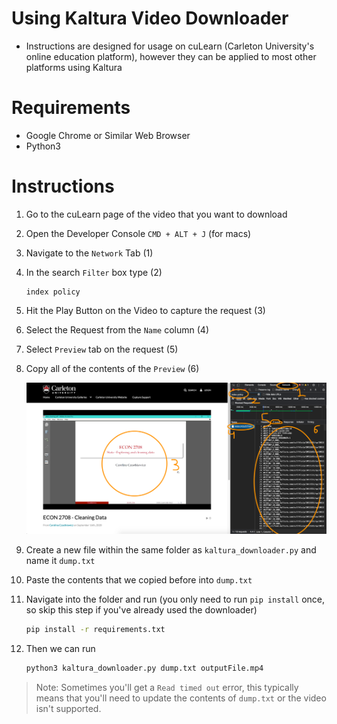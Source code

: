 # Using Kaltura Video Downloader

- Instructions are designed for usage on cuLearn (Carleton University's online education platform), however they can be applied to most other platforms using Kaltura

# Requirements

- Google Chrome or Similar Web Browser
- Python3

# Instructions

1. Go to the cuLearn page of the video that you want to download
2. Open the Developer Console `CMD + ALT + J` (for macs)
3. Navigate to the `Network` Tab (1)
4. In the search `Filter` box type (2)

    ```
    index policy
    ```

5. Hit the Play Button on the Video to capture the request (3)
6. Select the Request from the `Name` column (4)
7. Select `Preview` tab on the request (5)
8. Copy all of the contents of the `Preview` (6)

    ![Example Kaltura Capture](docs/example_capture.png)

9. Create a new file within the same folder as `kaltura_downloader.py` and name it `dump.txt`
10. Paste the contents that we copied before into `dump.txt`
11. Navigate into the folder and run (you only need to run `pip install` once, so skip this step if you've already used the downloader)

    ```bash
    pip install -r requirements.txt
    ```

12. Then we can run

    ```bash
    python3 kaltura_downloader.py dump.txt outputFile.mp4
    ```

> Note: Sometimes you'll get a `Read timed out` error, this typically means that you'll need to update the contents of `dump.txt` or the video isn't supported.